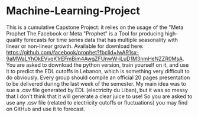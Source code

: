 # Machine-Learning-Project
This is a cumulative Capstone Project: it relies on the usage of the "Meta Prophet
The Facebook or Meta "Prophet" is a Tool for producing high-quality forecasts for time series data that has multiple seasonality with linear or non-linear growth.
Available for download here: https://github.com/facebook/prophet?fbclid=IwAR1sx-9aMWaLYhOkEVvqK1rEFmBim4AwgZFUnwW-iLuD1M3nmHeNZZR0MsA.
You are asked to download the python version, train yourself on it, and use it to predict the EDL cutoffs in Lebanon, which is something very difficult to do obviously. 
Every group should compile an official 20 pages presentation to be delivered during the last week of the semester. 
My main idea was to sue a .csv file generated by EDL (electricity du Liban), but it was so messy that I don't think that it will generate a clear juice to use!
So you are asked to use any .csv file (related to electricity cutoffs or fluctuations) you may find on GitHub and use it to forecast.
